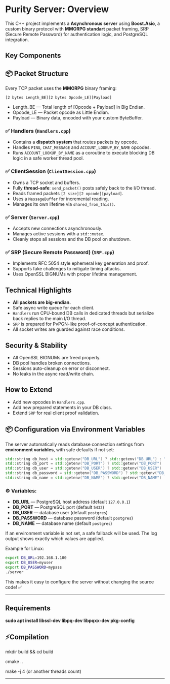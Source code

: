 # Purity Server: Overview

This C++ project implements a **Asynchronous server** using **Boost.Asio**, a custom binary protocol with **MMORPG standart** packet framing, SRP (Secure Remote Password) for authentication logic, and PostgreSQL integration.

## Key Components

## 📦 Packet Structure

Every TCP packet uses the **MMORPG** binary framing:

```
[2 bytes Length_BE][2 bytes Opcode_LE][Payload]
```

- Length_BE — Total length of [Opcode + Payload] in Big Endian.
- Opcode_LE — Packet opcode as Little Endian.
- Payload — Binary data, encoded with your custom ByteBuffer.

### ✅ **Handlers** (`Handlers.cpp`)
- Contains a **dispatch system** that routes packets by opcode.
- Handles `PING`, `CHAT_MESSAGE` and `ACCOUNT_LOOKUP_BY_NAME` opcodes.
- Runs `ACCOUNT_LOOKUP_BY_NAME` as a coroutine to execute blocking DB logic in a safe worker thread pool.

### ✅ **ClientSession** (`ClientSession.cpp`)
- Owns a TCP socket and buffers.
- Fully **thread-safe**: `send_packet()` posts safely back to the I/O thread.
- Reads framed packets `[2 size][2 opcode][payload]`.
- Uses a `MessageBuffer` for incremental reading.
- Manages its own lifetime via `shared_from_this()`.

### ✅ **Server** (`Server.cpp`)
- Accepts new connections asynchronously.
- Manages active sessions with a `std::mutex`.
- Cleanly stops all sessions and the DB pool on shutdown.

### ✅ **SRP (Secure Remote Password)** (`SRP.cpp`)
- Implements RFC 5054 style ephemeral key generation and proof.
- Supports fake challenges to mitigate timing attacks.
- Uses OpenSSL BIGNUMs with proper lifetime management.

## Technical Highlights

- **All packets are big-endian.**
- Safe async write queue for each client.
- `Handlers` run CPU-bound DB calls in dedicated threads but serialize back replies to the main I/O thread.
- `SRP` is prepared for PvPGN-like proof-of-concept authentication.
- All socket writes are guarded against race conditions.

## Security & Stability

- All OpenSSL BIGNUMs are freed properly.
- DB pool handles broken connections.
- Sessions auto-cleanup on error or disconnect.
- No leaks in the async read/write chain.

## How to Extend

- Add new opcodes in `Handlers.cpp`.
- Add new prepared statements in your DB class.
- Extend `SRP` for real client proof validation.

## 📦 Configuration via Environment Variables

The server automatically reads database connection settings from **environment variables**, with safe defaults if not set:

```cpp
std::string db_host = std::getenv("DB_URL") ? std::getenv("DB_URL") : "127.0.0.1";
std::string db_port = std::getenv("DB_PORT") ? std::getenv("DB_PORT") : "5432";
std::string db_user = std::getenv("DB_USER") ? std::getenv("DB_USER") : "postgres";
std::string db_password = std::getenv("DB_PASSWORD") ? std::getenv("DB_PASSWORD") : "postgres";
std::string db_name = std::getenv("DB_NAME") ? std::getenv("DB_NAME") : "postgres";
```

### ⚙️ Variables:
- **DB_URL** — PostgreSQL host address (default `127.0.0.1`)
- **DB_PORT** — PostgreSQL port (default `5432`)
- **DB_USER** — database user (default `postgres`)
- **DB_PASSWORD** — database password (default `postgres`)
- **DB_NAME** — database name (default `postgres`)

If an environment variable is not set, a safe fallback will be used. The log output shows exactly which values are applied.

Example for Linux:
```bash
export DB_URL=192.168.1.100
export DB_USER=myuser
export DB_PASSWORD=mypass
./server
```

This makes it easy to configure the server without changing the source code! ✅


---

## Requirements

**sudo apt install libssl-dev libpq-dev libpqxx-dev pkg-config**

## ⚡️Compilation

mkdir build && cd build

cmake ..

make -j 4             (or another threads count)

---